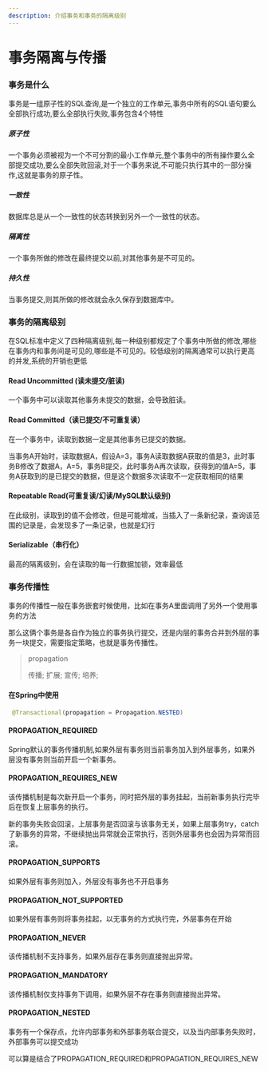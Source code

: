 ```yaml
---
description: 介绍事务和事务的隔离级别
---
```


# 事务隔离与传播

### 事务是什么

事务是一组原子性的SQL查询,是一个独立的工作单元,事务中所有的SQL语句要么全部执行成功,要么全部执行失败,事务包含4个特性

##### 原子性

一个事务必须被视为一个不可分割的最小工作单元,整个事务中的所有操作要么全部提交成功,要么全部失败回滚,对于一个事务来说,不可能只执行其中的一部分操作,这就是事务的原子性。

##### 一致性

数据库总是从一个一致性的状态转换到另外一个一致性的状态。

##### 隔离性

一个事务所做的修改在最终提交以前,对其他事务是不可见的。

##### 持久性

当事务提交,则其所做的修改就会永久保存到数据库中。

### 事务的隔离级别

在SQL标准中定义了四种隔离级别,每一种级别都规定了个事务中所做的修改,哪些在事务内和事务间是可见的,哪些是不可见的。较低级别的隔离通常可以执行更高的并发,系统的开销也更低

#### Read Uncommitted (读未提交/脏读)

一个事务中可以读取其他事务未提交的数据，会导致脏读。

#### Read Committed（读已提交/不可重复读）

在一个事务中，读取到数据一定是其他事务已提交的数据。

当事务A开始时，读取数据A，假设A=3，事务A读取数据A获取的值是3，此时事务B修改了数据A，A=5，事务B提交，此时事务A再次读取，获得到的值A=5，事务A获取到的是已提交的数据，但是这个数据多次读取不一定获取相同的结果

#### Repeatable Read(可重复读/幻读/MySQL默认级别)

在此级别，读取到的值不会修改，但是可能增减，当插入了一条新纪录，查询该范围的记录是，会发现多了一条记录，也就是幻行

#### Serializable（串行化）

最高的隔离级别，会在读取的每一行数据加锁，效率最低

### 事务传播性

事务的传播性一般在事务嵌套时候使用，比如在事务A里面调用了另外一个使用事务的方法

那么这俩个事务是各自作为独立的事务执行提交，还是内层的事务合并到外层的事务一块提交，需要指定策略，也就是事务传播性。

> propagation
>
> 传播; 扩展; 宣传; 培养;

#### 在Spring中使用

```java
 @Transactional(propagation = Propagation.NESTED)
```

#### PROPAGATION_REQUIRED

Spring默认的事务传播机制,如果外层有事务则当前事务加入到外层事务，如果外层没有事务则当前开启一个新事务。

#### PROPAGATION_REQUIRES_NEW

该传播机制是每次新开启一个事务，同时把外层的事务挂起，当前新事务执行完毕后在恢复上层事务的执行。

新的事务失败会回滚，上层事务是否回滚与该事务无关，如果上层事务try，catch了新事务的异常，不继续抛出异常就会正常执行，否则外层事务也会因为异常而回滚。

#### PROPAGATION_SUPPORTS

如果外层有事务则加入，外层没有事务也不开启事务

#### PROPAGATION_NOT_SUPPORTED

如果外层有事务则将事务挂起，以无事务的方式执行完，外层事务在开始

#### PROPAGATION_NEVER

该传播机制不支持事务，如果外层存在事务则直接抛出异常。

#### PROPAGATION_MANDATORY

该传播机制仅支持事务下调用，如果外层不存在事务则直接抛出异常。

#### PROPAGATION_NESTED

事务有一个保存点，允许内部事务和外部事务联合提交，以及当内部事务失败时，外部事务可以提交成功

可以算是结合了PROPAGATION_REQUIRED和PROPAGATION_REQUIRES_NEW

